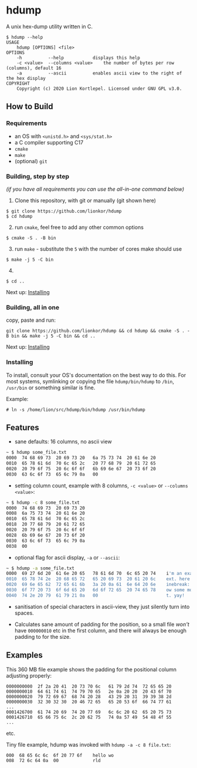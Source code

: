 # hdump

A unix hex-dump utility written in C.

```
$ hdump --help
USAGE
	hdump [OPTIONS] <file>
OPTIONS
	-h  		--help  		 displays this help
	-c <value>	--columns <value>	 the number of bytes per row (columns), default 16
	-a  		--ascii  		 enables ascii view to the right of the hex display
COPYRIGHT
	Copyright (c) 2020 Lion Kortlepel. Licensed under GNU GPL v3.0.

```

## How to Build

### Requirements
* an OS with `<unistd.h>` and `<sys/stat.h>`
* a C compiler supporting C17
* `cmake`
* `make`
* (optional) `git`

### Building, step by step
*(if you have all requirements you can use the all-in-one command below)*

1. Clone this repository, with git or manually (git shown here)
```
$ git clone https://github.com/lionkor/hdump
$ cd hdump
```
2. run `cmake`, feel free to add any other common options
```
$ cmake -S . -B bin
```
3. run `make` - substitute the `5` with the number of cores make should use
```
$ make -j 5 -C bin
```
4. 
```
$ cd ..
```

Next up: [Installing](#installing)

### Building, all in one
copy, paste and run:
```
git clone https://github.com/lionkor/hdump && cd hdump && cmake -S . -B bin && make -j 5 -C bin && cd ..
```

Next up: [Installing](#installing)

### Installing

To install, consult your OS's documentation on the best way to do this. 
For most systems, symlinking or copying the file `hdump/bin/hdump` to `/bin`, `/usr/bin` or something similar is fine.

Example:

```
# ln -s /home/lion/src/hdump/bin/hdump /usr/bin/hdump
```

## Features

* sane defaults: 16 columns, no ascii view
```sh
~ $ hdump some_file.txt
0000  74 68 69 73  20 69 73 20   6a 75 73 74  20 61 6e 20   
0010  65 78 61 6d  70 6c 65 2c   20 77 68 79  20 61 72 65   
0020  20 79 6f 75  20 6c 6f 6f   6b 69 6e 67  20 73 6f 20   
0030  63 6c 6f 73  65 6c 79 0a   00
```

* setting column count, example with 8 columns, `-c <value>` or `--columns <value>`:
```sh
~ $ hdump -c 8 some_file.txt
0000  74 68 69 73  20 69 73 20   
0008  6a 75 73 74  20 61 6e 20   
0010  65 78 61 6d  70 6c 65 2c   
0018  20 77 68 79  20 61 72 65   
0020  20 79 6f 75  20 6c 6f 6f   
0028  6b 69 6e 67  20 73 6f 20   
0030  63 6c 6f 73  65 6c 79 0a   
0038  00  
```

* optional flag for ascii display, `-a` or `--ascii`:
```sh
~ $ hdump -a some_file.txt
0000  69 27 6d 20  61 6e 20 65   78 61 6d 70  6c 65 20 74    i'm an example t 
0010  65 78 74 2e  20 68 65 72   65 20 69 73  20 61 20 6c    ext. here is a l 
0020  69 6e 65 62  72 65 61 6b   3a 20 0a 61  6e 64 20 6e    inebreak:  and n 
0030  6f 77 20 73  6f 6d 65 20   6d 6f 72 65  20 74 65 78    ow some more tex 
0040  74 2e 20 79  61 79 21 0a   00                          t. yay!  
```

* sanitisation of special characters in ascii-view, they just silently turn into spaces.

* Calculates sane amount of padding for the position, so a small file *won't* have `000000010` etc in the first column, and there will always be enough padding to for the size.

## Examples

This 360 MB file example shows the padding for the positional column adjusting properly:

```
0000000000  2f 2a 20 41  20 73 70 6c   61 79 2d 74  72 65 65 20   
0000000010  64 61 74 61  74 79 70 65   2e 0a 20 20  20 43 6f 70   
0000000020  79 72 69 67  68 74 20 28   43 29 20 31  39 39 38 2d   
0000000030  32 30 32 30  20 46 72 65   65 20 53 6f  66 74 77 61 
...
0001426700  61 74 20 69  74 20 77 69   6c 6c 20 62  65 20 75 73   
0001426710  65 66 75 6c  2c 20 62 75   74 0a 57 49  54 48 4f 55   
...
```
etc.

Tiny file example, hdump was invoked with `hdump -a -c 8 file.txt`:
```
000  68 65 6c 6c  6f 20 77 6f    hello wo 
008  72 6c 64 0a  00             rld 
```
